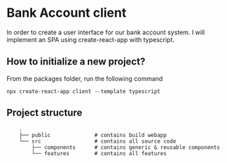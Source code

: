 # Bank Account client
In order to create a user interface for our bank account system. I will implement an SPA
using create-react-app with typescript.

## How to initialize a new project?
From the packages folder, run the following command  
```shell
npx create-react-app client --template typescript
```

## Project structure
```
    .
    ├── public              # contains build webapp    
    └── src                 # contains all source code    
        ├── components      # contains generic & reusable components 
        └── features        # contains all features    
```